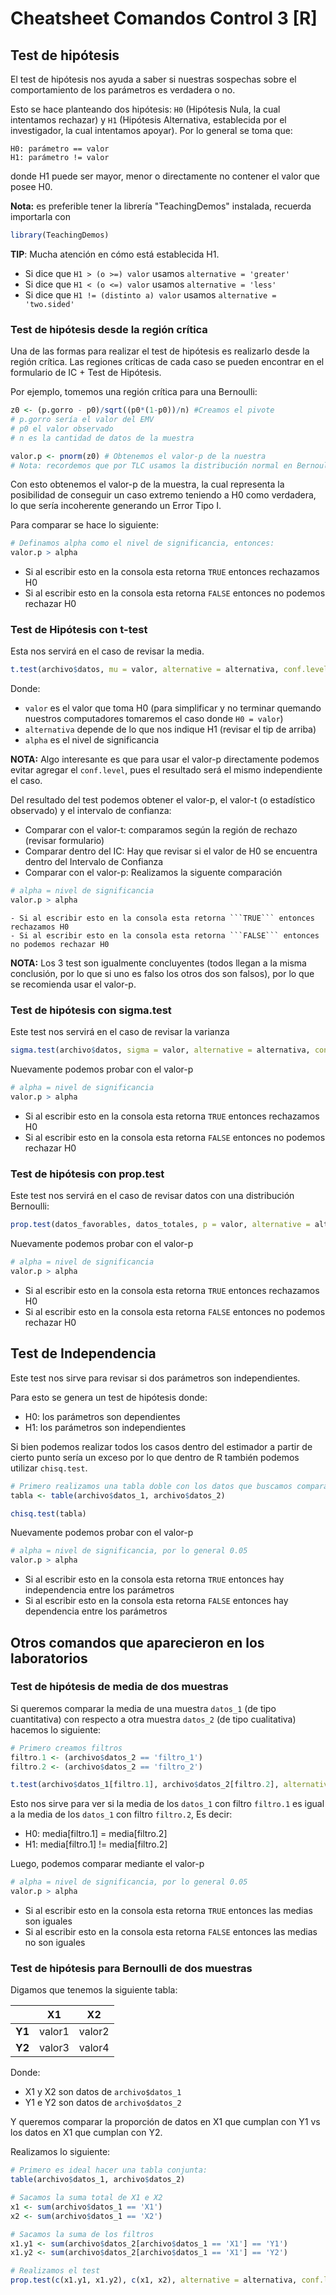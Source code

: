 # Cheatsheet Comandos Control 3 [R]

## Test de hipótesis
El test de hipótesis nos ayuda a saber si nuestras sospechas sobre el comportamiento de los parámetros es verdadera o no.

Esto se hace planteando dos hipótesis: ```H0``` (Hipótesis Nula, la cual intentamos rechazar) y ```H1``` (Hipótesis Alternativa, establecida por el investigador, la cual intentamos apoyar). Por lo general se toma que:
```
H0: parámetro == valor
H1: parámetro != valor
```
donde H1 puede ser mayor, menor o directamente no contener el valor que posee H0.

**Nota:** es preferible tener la librería "TeachingDemos" instalada, recuerda importarla con
```R
library(TeachingDemos)
```

**TIP**: Mucha atención en cómo está establecida H1.
- Si dice que ```H1 > (o >=) valor``` usamos ```alternative = 'greater'```
- Si dice que ```H1 < (o <=) valor``` usamos ```alternative = 'less'```
- Si dice que ```H1 != (distinto a) valor``` usamos ```alternative = 'two.sided'```

### Test de hipótesis desde la región crítica
Una de las formas para realizar el test de hipótesis es realizarlo desde la región crítica.
Las regiones críticas de cada caso se pueden encontrar en el formulario de IC + Test de Hipótesis.

Por ejemplo, tomemos una región crítica para una Bernoulli:
```R
z0 <- (p.gorro - p0)/sqrt((p0*(1-p0))/n) #Creamos el pivote
# p.gorro sería el valor del EMV
# p0 el valor observado
# n es la cantidad de datos de la muestra

valor.p <- pnorm(z0) # Obtenemos el valor-p de la nuestra
# Nota: recordemos que por TLC usamos la distribución normal en Bernoulli si n es pequeño
```
Con esto obtenemos el valor-p de la muestra, la cual representa la posibilidad de conseguir un caso extremo teniendo a H0 como verdadera, lo que sería incoherente generando un Error Tipo I.

Para comparar se hace lo siguiente:
```r
# Definamos alpha como el nivel de significancia, entonces:
valor.p > alpha
```
- Si al escribir esto en la consola esta retorna ```TRUE``` entonces rechazamos H0
- Si al escribir esto en la consola esta retorna ```FALSE``` entonces no podemos rechazar H0

### Test de Hipótesis con t-test
Esta nos servirá en el caso de revisar la media.
```R
t.test(archivo$datos, mu = valor, alternative = alternativa, conf.level = 1 - alpha)
```
Donde:
- ```valor``` es el valor que toma H0 (para simplificar y no terminar quemando nuestros computadores tomaremos el caso donde ```H0 = valor```)
- ```alternativa``` depende de lo que nos indique H1 (revisar el tip de arriba)
- ```alpha``` es el nivel de significancia

**NOTA:** Algo interesante es que para usar el valor-p directamente podemos evitar agregar el ```conf.level```, pues el resultado será el mismo independiente el caso.

Del resultado del test podemos obtener el valor-p, el valor-t (o estadístico observado) y el intervalo de confianza:
- Comparar con el valor-t: comparamos según la región de rechazo (revisar formulario)
- Comparar dentro del IC: Hay que revisar si el valor de H0 se encuentra dentro del Intervalo de Confianza
- Comparar con el valor-p: Realizamos la siguente comparación
```r
# alpha = nivel de significancia
valor.p > alpha
```
	- Si al escribir esto en la consola esta retorna ```TRUE``` entonces rechazamos H0
	- Si al escribir esto en la consola esta retorna ```FALSE``` entonces no podemos rechazar H0


**NOTA:** Los 3 test son igualmente concluyentes (todos llegan a la misma conclusión, por lo que si uno es falso los otros dos son falsos), por lo que se recomienda usar el valor-p.


### Test de hipótesis con sigma.test
Este test nos servirá en el caso de revisar la varianza
```r
sigma.test(archivo$datos, sigma = valor, alternative = alternativa, conf.level = 1 - alpha)
```
Nuevamente podemos probar con el valor-p
```r
# alpha = nivel de significancia
valor.p > alpha
```
- Si al escribir esto en la consola esta retorna ```TRUE``` entonces rechazamos H0
- Si al escribir esto en la consola esta retorna ```FALSE``` entonces no podemos rechazar H0


### Test de hipótesis con prop.test
Este test nos servirá en el caso de revisar datos con una distribución Bernoulli:
```r
prop.test(datos_favorables, datos_totales, p = valor, alternative = alternativa, conf.level = 1 - alpha)
```

Nuevamente podemos probar con el valor-p
```r
# alpha = nivel de significancia
valor.p > alpha
```
- Si al escribir esto en la consola esta retorna ```TRUE``` entonces rechazamos H0
- Si al escribir esto en la consola esta retorna ```FALSE``` entonces no podemos rechazar H0


## Test de Independencia
Este test nos sirve para revisar si dos parámetros son independientes.

Para esto se genera un test de hipótesis donde:
- H0: los parámetros son dependientes
- H1: los parámetros son independientes

Si bien podemos realizar todos los casos dentro del estimador a partir de cierto punto sería un exceso por lo que dentro de R también podemos utilizar ```chisq.test```.

```R
# Primero realizamos una tabla doble con los datos que buscamos comparar
tabla <- table(archivo$datos_1, archivo$datos_2)

chisq.test(tabla)
```

Nuevamente podemos probar con el valor-p
```r
# alpha = nivel de significancia, por lo general 0.05
valor.p > alpha
```
- Si al escribir esto en la consola esta retorna ```TRUE``` entonces hay independencia entre los parámetros
- Si al escribir esto en la consola esta retorna ```FALSE``` entonces hay dependencia entre los parámetros


## Otros comandos que aparecieron en los laboratorios
### Test de hipótesis de media de dos muestras
Si queremos comparar la media de una muestra ```datos_1``` (de tipo cuantitativa) con respecto a otra muestra ```datos_2``` (de tipo cualitativa) hacemos lo siguiente:

```R
# Primero creamos filtros
filtro.1 <- (archivo$datos_2 == 'filtro_1')
filtro.2 <- (archivo$datos_2 == 'filtro_2')

t.test(archivo$datos_1[filtro.1], archivo$datos_2[filtro.2], alternative = alternativa, conf.level = 1 - alpha)
```

Esto nos sirve para ver si la media de los ```datos_1``` con filtro ```filtro.1``` es igual a la media de los ```datos_1``` con filtro ```filtro.2```, Es decir:
- H0: media[filtro.1] =  media[filtro.2]
- H1: media[filtro.1] != media[filtro.2]

Luego, podemos comparar mediante el valor-p
```r
# alpha = nivel de significancia, por lo general 0.05
valor.p > alpha
```
- Si al escribir esto en la consola esta retorna ```TRUE``` entonces las medias son iguales
- Si al escribir esto en la consola esta retorna ```FALSE``` entonces las medias no son iguales

### Test de hipótesis para Bernoulli de dos muestras
Digamos que tenemos la siguiente tabla:

|	   	 	 |	 X1	  |	  X2   |
|------------|--------|--------|
|	**Y1**	 | valor1 | valor2 |
|	**Y2**	 | valor3 | valor4 |

Donde:
- X1 y X2 son datos de ```archivo$datos_1```
- Y1 e Y2 son datos de ```archivo$datos_2```

Y queremos comparar la proporción de datos en X1 que cumplan con Y1 vs los datos en X1 que cumplan con Y2.

Realizamos lo siguiente:
```R
# Primero es ideal hacer una tabla conjunta:
table(archivo$datos_1, archivo$datos_2)

# Sacamos la suma total de X1 e X2
x1 <- sum(archivo$datos_1 == 'X1')
x2 <- sum(archivo$datos_1 == 'X2')

# Sacamos la suma de los filtros
x1.y1 <- sum(archivo$datos_2[archivo$datos_1 == 'X1'] == 'Y1')
x1.y2 <- sum(archivo$datos_2[archivo$datos_1 == 'X1'] == 'Y2')

# Realizamos el test
prop.test(c(x1.y1, x1.y2), c(x1, x2), alternative = alternativa, conf.level = 1 - alpha)
```